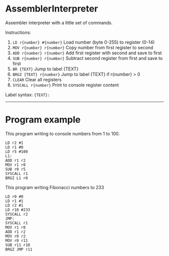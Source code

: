 # AssemblerInterpreter
Assembler interpreter with a little set of commands.

Instructions:
1) `LD r{number} #{number}`  Load number (byte 0-255) to register (0-14)
2) `MOV r{number} r{number}`  Copy number from first register to second
3) `ADD r{number} r{number}`  Add first register with second and save to first
4) `SUB r{number} r{number}`  Subtract second register from first and save to first
5) `BR {TEXT}`  Jump to label {TEXT}
6) `BRGZ {TEXT} r{number}`  Jump to label {TEXT} if r{number} > 0
7) `CLEAR`  Clear all registers
8) `SYSCALL r{number}`  Print to console register content

Label syntax: `{TEXT}:`

---
# Program example

This program writing to console numbers from 1 to 100.
```
LD r2 #1
LD r1 #0
LD r5 #100
L1:
ADD r1 r2
MOV r1 r0
SUB r0 r5
SYSCALL r1
BRGZ L1 r0
```

This program writing Fibonacci numbers to 233
```
LD r0 #0
LD r1 #1
LD r2 #1
LD r10 #233
SYSCALL r2
JMP:
SYSCALL r1
MOV r1 r0
ADD r1 r2
MOV r0 r2
MOV r0 r11
SUB r11 r10
BRGZ JMP r11
```
